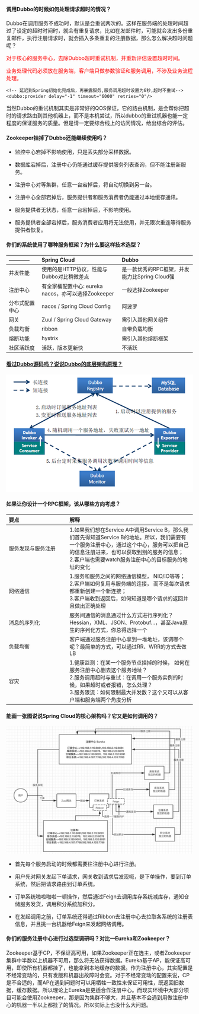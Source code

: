 #### 调用Dubbo的时候如何处理请求超时的情况？
Dubbo在调用服务不成功时，默认是会重试两次的。这样在服务端的处理时间超过了设定的超时时间时，就会有重复请求，比如在发邮件时，可能就会发出多份重复邮件，执行注册请求时，就会插入多条重复的注册数据，那么怎么解决超时问题呢？


<span style="color: red">对于核心的服务中心，去除Dubbo超时重试机制，并重新评估设置超时时间。</span>


<span style="color: red">业务处理代码必须放在服务端，客户端只做参数验证和服务调用，不涉及业务流程处理。</span>


```
<!-- 延迟到Spring初始化完成后，再暴露服务,服务调用超时设置为6秒,超时不重试-->  
<dubbo:provider delay="-1" timeout="6000" retries="0"/>
```


当然Dubbo的重试机制其实是非常好的QOS保证，它的路由机制，是会帮你把超时的请求路由到其他机器上，而不是本机尝试，所以dubbo的重试机器也能一定程度的保证服务的质量。但是请一定要综合线上的访问情况，给出综合的评估。


#### Zookeeper挂掉了Dubbo还能继续使用吗？
* 监控中心宕掉不影响使用，只是丢失部分采样数据。


* 数据库宕掉后，注册中心仍能通过缓存提供服务列表查询，但不能注册新服务。


* 注册中心对等集群，任意一台宕掉后，将自动切换到另一台。


* 注册中心全部宕掉后，服务提供者和服务消费者仍能通过本地缓存通讯。


* 服务提供者无状态，任意一台宕掉后，不影响使用。


* 服务提供者全部宕掉后，服务消费者应用将无法使用，并无限次重连等待服务提供者恢复。


#### 你们的系统使用了哪种服务框架？为什么要这样技术选型？
| ———— | Spring Cloud | Dubbo | 
| :----- | :----- | :----- | 
| 并发性能 | 使用的是HTTP协议，性能与Dubbo对比稍微差点 | 是一款优秀的RPC框架，并发能力比Spring Cloud强 | 
| 注册中心 | 有全家桶配置中心: eureka nacos，亦可以选择Zookeeper | 一般选择Zookeeper | 
| 分布式配置中心 | nacos / Spring Cloud Config | 阿波罗 | 
| 网关 | Zuul / Spring Cloud Gateway  | 需引入其他网关组件 | 
| 负载均衡 | ribbon | 自带负载均衡 | 
| 熔断功能 | hystrix | 需引入其他熔断框架 | 
| 社区活跃度 | 活跃，版本更新快 | 不活跃 | 


#### <a href="https://www.cnblogs.com/lgg20/p/12531170.html">看过Dubbo源码吗？说说Dubbo的底层架构原理？</a>
![Dubbo](/images/MicroService/Dubbo.png)


#### 如果让你设计一个RPC框架，该从哪些方向考虑？
| 要点 | 解释 | 
| :----- | :----- | 
| <div style="width: 150px">服务发现与服务注册</div> | 1.如果我们想在Service A中调用Service B，那么我们首先得知道Service B的地址。所以，我们需要有一个服务注册中心，通过这个中心，服务可以把自己的信息注册进来，也可以获取到别的服务的信息；<br> 2.客户端也需要watch服务注册中心的目标服务的地址的变化 | 
| <div style="width: 150px">网络通信</div> | 1.服务和服务之间的网络通信模型， NIO/IO等等；<br> 2.客户端如何复用与服务端的连接， 而不是每次请求都重新创建一个新连接；<br> 3.客户端收到返回后，如何知道是哪个请求的返回并且做出正确处理 | 
| <div style="width: 150px">消息的序列化</div> | 服务间通信的消息通过什么方式进行序列化？Hessian，XML、JSON、Protobuf…，甚至Java原生的序列化方式，你总得选择一个 | 
| <div style="width: 150px">负载均衡</div> | 客户端通过服务注册中心拿到一堆地址，该调哪个呢？最简单的方式，可以通过RR、WRR的方式去做LB | 
| <div style="width: 150px">容灾</div> | 1.健康监测：在某一个服务节点挂掉的时候， 如何在服务注册中心删去这个服务地址？<br> 2.服务调用超时与重试：在调用一个服务实例的时候，如果超时或者报错，怎么处理？<br> 3.服务限流：如何限制最大并发数？这个又可以从客户端和服务端两个角度分析<br> | 


#### 能画一张图说说Spring Cloud的核心架构吗？它又是如何调用的？
![SpringCloud](/images/MicroService/SpringCloud.jpg)


* 首先每个服务启动的时候都需要往注册中心进行注册。


* 用户先对网关发起下单请求，网关收到请求后发现呃，是下单操作，要到订单系统，然后把请求路由到订单系统。


* 订单系统啪啦啪啦一顿操作，然后通过Feign去调用库存系统减库存，通知仓储服务发货，调用积分系统加积分。


* 在发起调用之前，订单系统还得通过Ribbon去注册中心去拉取各系统的注册表信息，并且挑一台机器给Feign来发起网络调用。


#### 你们的服务注册中心进行过选型调研吗？对比一Eureka和Zookeeper？
Zookeeper基于CP，不保证高可用，如果Zookeeper正在选主，或者Zookeeper集群中半数以上机器不可用，那么将无法获得数据。Eureka基于AP，能保证高可用，即使所有机器都挂了，也能拿到本地缓存的数据。作为注册中心，其实配置是不经常变动的，只有发版和机器出故障时会变。对于不经常变动的配置来说，CP是不合适的，而AP在遇到问题时可以用牺牲一致性来保证可用性，既返回旧数据，缓存数据。所以理论上Eureka是更适合作注册中心。而现实环境中大部分项目可能会使用Zookeeper，那是因为集群不够大，并且基本不会遇到用做注册中心的机器一半以上都挂了的情况。所以实际上也没什么大问题。
    


    
